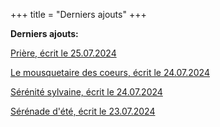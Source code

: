 +++
title = "Derniers ajouts"
+++

**Derniers ajouts:**

[Prière, écrit le 25.07.2024](./seasons/21_vingt_et_unieme_saison/priere/)

[Le mousquetaire des coeurs, écrit le 24.07.2024](./seasons/21_vingt_et_unieme_saison/le_mousquetaire_des_coeurs/)

[Sérénité sylvaine, écrit le 24.07.2024](./seasons/21_vingt_et_unieme_saison/serenite_sylvaine/)

[Sérénade d'été, écrit le 23.07.2024](./seasons/21_vingt_et_unieme_saison/serenade_d_ete/)
